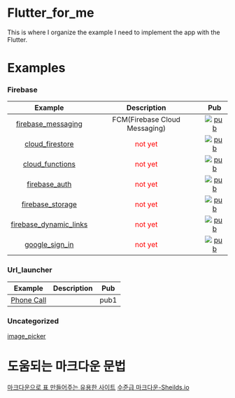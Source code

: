 # Flutter_for_me
This is where I organize the example I need to implement the app with the Flutter.

# Examples

### Firebase
|Example|Description|Pub|
|:---:|:---:|:---:|
|[firebase_messaging]()|FCM(Firebase Cloud Messaging)|[![pub](https://img.shields.io/badge/pub-v5.0.3-orange.svg)](https://pub.dev/packages/firebase_messaging)|
|[cloud_firestore]()|<span style="color:red">not yet</span>|[![pub](https://img.shields.io/badge/pub-v0.12.5-orange.svg)](https://pub.dev/packages/cloud_firestore)|
|[cloud_functions]()|<span style="color:red">not yet</span>|[![pub](https://img.shields.io/badge/pub-v0.4.0-orange.svg)](https://pub.dev/packages/cloud_functions)|
|[firebase_auth]()|<span style="color:red">not yet</span>|[![pub](https://img.shields.io/badge/pub-v0.11.1+6-orange.svg)](https://pub.dev/packages/firebase_auth)|
|[firebase_storage]()|<span style="color:red">not yet</span>|[![pub](https://img.shields.io/badge/pub-v3.0.1-orange.svg)](https://pub.dev/packages/firebase_storage)|
|[firebase_dynamic_links]()|<span style="color:red">not yet</span>|[![pub](https://img.shields.io/badge/pub-v0.4.0+2-orange.svg)](https://pub.dev/packages/firebase_dynamic_links)|
|[google_sign_in]()|<span style="color:red">not yet</span>|[![pub](https://img.shields.io/badge/pub-v4.0.2-orange.svg)](https://pub.dev/packages/google_sign_in)|


### Url_launcher
|Example|Description|Pub|
|:---:|:---:|:---:|
|[Phone Call](https://github.com/YUNHANKYU/Flutter_Phone_Call)||pub1|


### Uncategorized
[image_picker]()


# 도움되는 마크다운 문법
[마크다운으로 표 만들어주는 유용한 사이트](http://www.tablesgenerator.com/markdown_tables)
[수준급 마크다운-Sheilds.io](https://newhiwoong.github.io/%EA%B8%B0%ED%83%80%20%EC%A0%95%EB%B3%B4%20%EA%B3%B5%EC%9C%A0/%EC%88%98%EC%A4%80%EA%B8%89%EC%9D%98-Github-README.md-%EC%9E%91%EC%84%B1%ED%95%98%EA%B8%B0)
